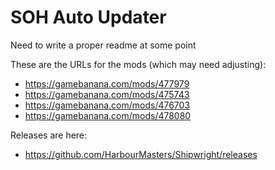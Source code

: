 # SOH Auto Updater

Need to write a proper readme at some point

These are the URLs for the mods (which may need adjusting):
* https://gamebanana.com/mods/477979
* https://gamebanana.com/mods/475743
* https://gamebanana.com/mods/476703
* https://gamebanana.com/mods/478080

Releases are here:
* https://github.com/HarbourMasters/Shipwright/releases
